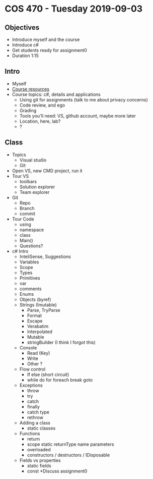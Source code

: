 # COS 470 - Tuesday 2019-09-03
## Objectives
* Introduce myself and the course
* Introduce c#
* Get students ready for assignment0
* Duration 1:15

## Intro
* Myself
* [Course resources](www.github.com/blackboxlogic/Cos470)
* Course topics: c#, details and applications
  * Using git for assignments (talk to me about privacy concerns)
  * Code review, and ego
  * Grading
  * Tools you'll need: VS, github account, maybe more later
  * Location, here, lab?
  * ?

## Class
* Topics
  * Visual studio
  * Git
* Open VS, new CMD project, run it
* Tour VS
  * toolbars
  * Solution explorer
  * Team explorer
* Git
  * Repo
  * Branch
  * commit
* Tour Code
  * using
  * namespace
  * class
  * Main()
  * Questions?
* c# Intro
  * InteliSense, Suggestions
  * Variables
  * Scope
  * Types
  * Primitives
  * var
  * comments
  * Enums
  * Objects (byref)
  * Strings (Imutable)
    * Parse, TryParse
	* Format
	* Escape
	* Verabatim
	* Interpolated
	* Mutable
	* stringBuilder (I think I forgot this)
  * Console
    * Read (Key)
	* Write
	* Other ?
  * Flow control
    * If else (short circuit)
	* while do for foreach break goto
  * Exceptions
    * throw
	* try
	* catch
	* finally
	* catch type
	* rethrow
  * Adding a class
    * static classes
  * Functions
    * return
	* scope static returnType name parameters
	* overloaded
	* constructors / destructors / IDisposable
  * Fields vs properties
    * static fields
	* const
*Discuss assignment0
